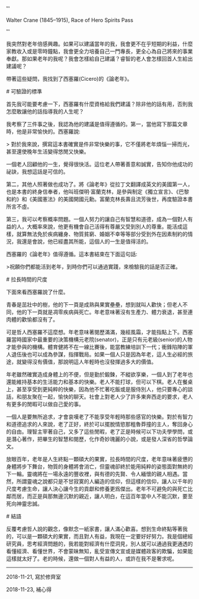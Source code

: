 ‵‵‵

Walter Crane \(1845–1915\), Race of Hero Spirits Pass

‵‵‵

我突然對老年倍感興趣。如果可以建議當年的我，我會更不在乎短期的利益，什麼家教收入或是零時鐘點，我會更全力培養自己一門專長，更全心為自己將來的事業奉獻。那如果老年的我呢？我會怎樣給自己建議？睿智的老人會怎樣回首人生給出建議呢？

帶著這些疑問，我找到了西塞羅\(Cicero\)的《論老年》。

\# 可驗證的標準

首先我可能要考慮一下，西塞羅有什麼資格給我們建議？除非他的話有用，否則我怎麼敢讓他的話指導我的人生呢？

我考察了三件事之後，我認為他的建議是值得遵循的。第一，當他寫下那篇文章時，他是非常愉快的。西塞羅說:

&gt; 對於我來說，撰寫這本書確實是件非常快樂的事，它不僅將老年煩惱一掃而光，甚至還使晚年生活變得悠閒又快樂。

一個老人回顧他的一生，覺得很快活。這位老人帶著善意和誠實，告知你他成功的祕訣，我想這話是可信的。

第二，其他人照著做也成功了。將《論老年》從拉丁文翻譯成英文的美國第一人，也是本書的終身信奉者，他叫班傑明‧富蘭克林，是參與制定《獨立宣言》、《巴黎和約》和《美國憲法》的美國開國元勳。富蘭克林長壽且流芳後世，再度驗證本書所言不虛。

第三，我可以考察概率問題。一個人努力的讓自己有智慧和道德，成為一個對人有益的人，大概率來說，他更有機會自己活得有尊嚴又受到別人的尊重。能活成這樣，就算無法免於疾病纏身、物質貧窮、婚姻不幸等等部分受到外在因素制約的情況，我還是會說，他已經盡其所能，這個人的一生是值得活的。

西塞羅的《論老年》值得遵循。這本書結束在下面這句話:

&gt;祝願你們都能活到老年，到時你們可以通過實踐，來檢驗我的話是否正確。

\# 拉長時間的尺度

下面來看西塞羅說了什麼。

青春是茁壯中的樹，他的下一頁是成熟與果實壘壘，想到就叫人歡快；但老人不同，他的下一頁就是凋零疾病與死亡。年老意味著沒有生產力、體力衰退，甚至連肉體的歡愉都沒有了。

可是哲人西塞羅不這麼想。年老意味著閱歷滿滿，幾經風霜，才能指點上下。西塞羅當時國家中最重要的決策機構元老院\(senator\)，正是只有元老級\(senior\)的人物才能參與的機構。體育健將不在一線比賽後，能當教練培訓下一代；衝鋒陷陣的軍人退伍後也可以成為參謀，指揮戰局。如果一個人只是因為年老，這人生必經的旅途，就變得沒有價值，那說明這人年輕時也沒發揮過多大的價值。

年老雖然確實造成身體上的不便，但是勤於鍛鍊，不縱欲享樂，一個人到了老年也還能維持基本的生活能力和基本的快樂。老人不能打球，但可以下棋。老人在餐桌上，甚至享受到更純粹的快樂，因為他不忙著吃飯或是服侍別人，他只要專心的談話，和朋友聚在一起，愉快的聊天。社會上對老人少了許多東奔西走的要求，老人有更多的閒暇可以做自己愛的事。

一個人是要無所追求，才會哀嘆老了不能享受年輕時那些感官的快樂。對於有智力和道德追求的人來說，老了正好，終於可以擺脫情慾那粗魯莽撞的主人，奪回身心的自由。理智主宰著自己，又多了這些閒暇，老了正是時候可以下功夫學學問，或是潛心著作，把畢生的智慧和閱歷，化作奇妙瑰麗的小說，或是發人深省的哲學論文。

放眼百年，老年是人生終點一顆碩大的果實，拉長時間的尺度，老年意味著疲憊的身體將步下舞台，物質的身體將會消亡，但靈魂卻終於能用純粹的姿態面對無終的下一輪。靈魂將在一場永遠的豐收裡，與有德的先賢、令人緬懷的親人相遇。當然，所謂靈魂之說都只是不甘寂寞的人編造的信仰，但這樣的信仰，讓人以千年的尺度考慮生命，讓人決心讓今生的貢獻和修養更爲傑出。老年不可避免的與死亡比鄰而居，而正是與那無邊沉默的親近，讓人明白，在這百年當中人不能沉默，要至死向神靈忠誠。

\# 結語

反覆考慮哲人說的觀念，像默念一紙家書，讓人滿心歡喜。想到生命終點等著我的，可以是一顆碩大的果實，而且對人有益，我現在一定要好好努力。我是個總經研究員，思考經濟問題的，我若能對經濟有什麼洞見，別人就可以通過我更通透的看懂經濟、看懂世界，不會蒙昧無知，亂受宣傳文宣或是媒體政客的欺騙，如果能這樣就太好了。老的時候，還做一個對人有益的人，或許在我不是奢求呢。



---

2018-11-21, 寫於修齊室

2018-11-23, 補心得

